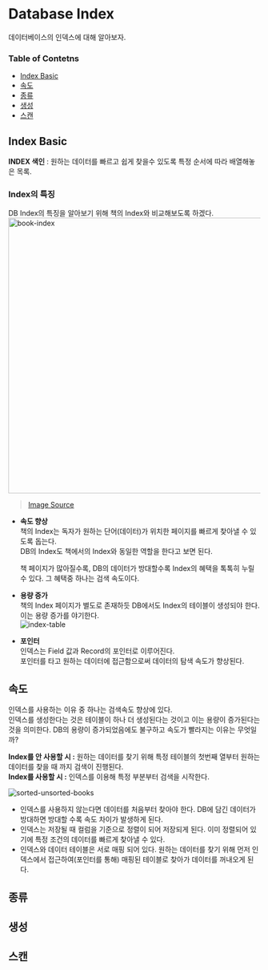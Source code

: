 # Database Index
데이터베이스의 인덱스에 대해 알아보자.

### Table of Contetns
* [Index Basic](#index-basic)
* [속도](#속도)
* [종류](#종류)
* [생성](#생성)
* [스캔](#스캔)

## Index Basic
**INDEX 색인** : 원하는 데이터를 빠르고 쉽게 찾을수 있도록 특정 순서에 따라 배열해놓은 목록.

### Index의 특징
DB Index의 특징을 알아보기 위해 책의 Index와 비교해보도록 하겠다.
<img width="550" alt="book-index" src="https://user-images.githubusercontent.com/48475824/76143913-ab2b0f00-60be-11ea-8152-5ea57fee0dc5.png">  

> [Image Source](https://beehiveshoppe.com/cookbooks/digital-download-1935-southern-cookbook-of-old-dixie-recipes)

* **속도 향상**  
  책의 Index는 독자가 원하는 단어(데이터)가 위치한 페이지를 빠르게 찾아낼 수 있도록 돕는다.   
  DB의 Index도 책에서의 Index와 동일한 역할을 한다고 보면 된다.

  책 페이지가 많아질수록, DB의 데이터가 방대할수록 Index의 혜택을 톡톡히 누릴 수 있다. 그 혜택중 하나는 검색 속도이다.

* **용량 증가**  
  책의 Index 페이지가 별도로 존재하듯 DB에서도 Index의 테이블이 생성되야 한다. 이는 용량 증가를 야기한다.  
  ![index-table](https://user-images.githubusercontent.com/48475824/76144613-7e2e2a80-60c5-11ea-9f40-4aa5aee1f45e.png)

* **포인터**  
  인덱스는 Field 값과 Record의 포인터로 이루어진다.  
  포인터를 타고 원하는 데이터에 접근함으로써 데이터의 탐색 속도가 향상된다.  

## 속도
인덱스를 사용하는 이유 중 하나는 검색속도 향상에 있다.   
인덱스를 생성한다는 것은 테이블이 하나 더 생성된다는 것이고 이는 용량이 증가된다는 것을 의미한다. DB의 용량이 증가되었음에도 불구하고 속도가 빨라지는 이유는 무엇일까?  

**Index를 안 사용할 시 :**  원하는 데이터를 찾기 위해 특정 테이블의 첫번째 열부터 원하는 데이터를 찾을 때 까지 검색이 진행된다.  
**Index를 사용할 시 :**  인덱스를 이용해 특정 부분부터 검색을 시작한다.

![sorted-unsorted-books](https://user-images.githubusercontent.com/48475824/76145111-d535fe80-60c9-11ea-894d-79589ad76802.png)

* 인덱스를 사용하지 않는다면 데이터를 처음부터 찾아야 한다. DB에 담긴 데이터가 방대하면 방대할 수록 속도 차이가 발생하게 된다.   
* 인덱스는 저장될 때 컬럼을 기준으로 정렬이 되어 저장되게 된다. 이미 정렬되어 있기에 특정 조건의 데이터를 빠르게 찾아낼 수 있다.  
* 인덱스와 데이터 테이블은 서로 매핑 되어 있다. 원하는 데이터를 찾기 위해 먼저 인덱스에서 접근하여(포인터를 통해) 매핑된 테이블로 찾아가 데이터를 꺼내오게 된다.


## 종류
## 생성
## 스캔